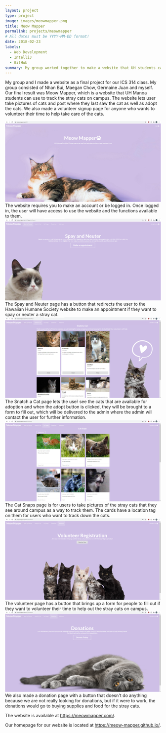 ```yaml
---
layout: project
type: project
image: images/meowmapper.png
title: Meow Mapper
permalink: projects/meowmapper
# All dates must be YYYY-MM-DD format!
date: 2018-02-23
labels:
  - Web Development
  - IntelliJ
  - GitHub
summary: My group worked together to make a website that UH students can use to map the stray cats on campus.
---
```

My group and I made a website as a final project for our ICS 314 class. My group consisted of Nhan Bui, Maegan Chow, Germaine Juan and myself. Our final result was Meow Mapper, which is a website that UH Manoa students can use to track the stray cats on campus. The website lets user take pictures of cats and post where they last saw the cat as well as adopt the cats. We also made a volunteer signup page for anyone who wants to volunteer their time to help take care of the cats.

<img class="ui image" src="../images/meowmapper.png">
The website requires you to make an account or be logged in. Once logged in, the user will have access to use the website and the functions available to them.
<img class="ui image" src="../images/spayandneuter.png">
The Spay and Neuter page has a button that redirects the user to the Hawaiian Humane Society website to make an appointment if they want to spay or neuter a stray cat.
<img class="ui image" src="../images/snatchacat.png">
The Snatch a Cat page lets the user̀ see the cats that are available for adoption and when the adopt button is clicked, they will be brought to a form to fill out, which will be delivered to the admin where the admin will contact the user for further information.
<img class="ui image" src="../images/catsnaps.png">
The Cat Snaps page is for users to take pictures of the stray cats that they see around campus as a way to track them. The cards have a location tag on them for users who want to track down the cats.
<img class="ui image" src="../images/volunteer.png">
The volunteer page has a button that brings up a form for people to fill out if they want to volunteer their time to help out the stray cats on campus.
<img class="ui image" src="../images/donations.png">
We also made a donation page with a button that doesn't do anything because we are not really looking for donations, but if it were to work, the donations would go to buying supplies and food for the stray cats.

The website is available at <a href="https://meowmapper.com/">https://meowmapper.com/</a>. 

Our homepage for our website is located at <a href="https://meowmapper.com/">https://meow-mapper.github.io/</a>.
